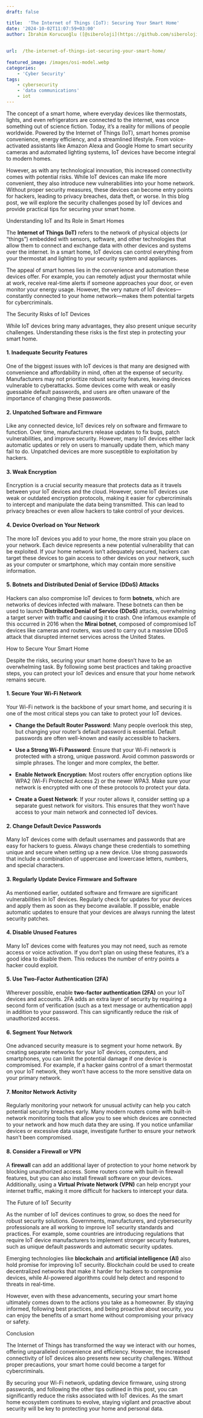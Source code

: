 ```yaml
---
draft: false

title:  'The Internet of Things (IoT): Securing Your Smart Home'
date: '2024-10-02T11:07:59+03:00'
author: İbrahim Korucuoğlu ([@siberoloji](https://github.com/siberoloji))
 
 
url:  /the-internet-of-things-iot-securing-your-smart-home/
 
featured_image: /images/osi-model.webp
categories:
    - 'Cyber Security'
tags:
    - cybersecurity
    - 'data communications'
    - iot
---
```



The concept of a smart home, where everyday devices like thermostats, lights, and even refrigerators are connected to the internet, was once something out of science fiction. Today, it’s a reality for millions of people worldwide. Powered by the Internet of Things (IoT), smart homes promise convenience, energy efficiency, and a streamlined lifestyle. From voice-activated assistants like Amazon Alexa and Google Home to smart security cameras and automated lighting systems, IoT devices have become integral to modern homes.



However, as with any technological innovation, this increased connectivity comes with potential risks. While IoT devices can make life more convenient, they also introduce new vulnerabilities into your home network. Without proper security measures, these devices can become entry points for hackers, leading to privacy breaches, data theft, or worse. In this blog post, we will explore the security challenges posed by IoT devices and provide practical tips for securing your smart home.



Understanding IoT and Its Role in Smart Homes



The **Internet of Things (IoT)** refers to the network of physical objects (or “things”) embedded with sensors, software, and other technologies that allow them to connect and exchange data with other devices and systems over the internet. In a smart home, IoT devices can control everything from your thermostat and lighting to your security system and appliances.



The appeal of smart homes lies in the convenience and automation these devices offer. For example, you can remotely adjust your thermostat while at work, receive real-time alerts if someone approaches your door, or even monitor your energy usage. However, the very nature of IoT devices—constantly connected to your home network—makes them potential targets for cybercriminals.



The Security Risks of IoT Devices



While IoT devices bring many advantages, they also present unique security challenges. Understanding these risks is the first step in protecting your smart home.


#### 1. **Inadequate Security Features**



One of the biggest issues with IoT devices is that many are designed with convenience and affordability in mind, often at the expense of security. Manufacturers may not prioritize robust security features, leaving devices vulnerable to cyberattacks. Some devices come with weak or easily guessable default passwords, and users are often unaware of the importance of changing these passwords.


#### 2. **Unpatched Software and Firmware**



Like any connected device, IoT devices rely on software and firmware to function. Over time, manufacturers release updates to fix bugs, patch vulnerabilities, and improve security. However, many IoT devices either lack automatic updates or rely on users to manually update them, which many fail to do. Unpatched devices are more susceptible to exploitation by hackers.


#### 3. **Weak Encryption**



Encryption is a crucial security measure that protects data as it travels between your IoT devices and the cloud. However, some IoT devices use weak or outdated encryption protocols, making it easier for cybercriminals to intercept and manipulate the data being transmitted. This can lead to privacy breaches or even allow hackers to take control of your devices.


#### 4. **Device Overload on Your Network**



The more IoT devices you add to your home, the more strain you place on your network. Each device represents a new potential vulnerability that can be exploited. If your home network isn’t adequately secured, hackers can target these devices to gain access to other devices on your network, such as your computer or smartphone, which may contain more sensitive information.


#### 5. **Botnets and Distributed Denial of Service (DDoS) Attacks**



Hackers can also compromise IoT devices to form **botnets**, which are networks of devices infected with malware. These botnets can then be used to launch **Distributed Denial of Service (DDoS)** attacks, overwhelming a target server with traffic and causing it to crash. One infamous example of this occurred in 2016 when the **Mirai botnet**, composed of compromised IoT devices like cameras and routers, was used to carry out a massive DDoS attack that disrupted internet services across the United States.



How to Secure Your Smart Home



Despite the risks, securing your smart home doesn’t have to be an overwhelming task. By following some best practices and taking proactive steps, you can protect your IoT devices and ensure that your home network remains secure.


#### 1. **Secure Your Wi-Fi Network**



Your Wi-Fi network is the backbone of your smart home, and securing it is one of the most critical steps you can take to protect your IoT devices.


* **Change the Default Router Password**: Many people overlook this step, but changing your router’s default password is essential. Default passwords are often well-known and easily accessible to hackers.

* **Use a Strong Wi-Fi Password**: Ensure that your Wi-Fi network is protected with a strong, unique password. Avoid common passwords or simple phrases. The longer and more complex, the better.

* **Enable Network Encryption**: Most routers offer encryption options like WPA2 (Wi-Fi Protected Access 2) or the newer WPA3. Make sure your network is encrypted with one of these protocols to protect your data.

* **Create a Guest Network**: If your router allows it, consider setting up a separate guest network for visitors. This ensures that they won’t have access to your main network and connected IoT devices.



#### 2. **Change Default Device Passwords**



Many IoT devices come with default usernames and passwords that are easy for hackers to guess. Always change these credentials to something unique and secure when setting up a new device. Use strong passwords that include a combination of uppercase and lowercase letters, numbers, and special characters.


#### 3. **Regularly Update Device Firmware and Software**



As mentioned earlier, outdated software and firmware are significant vulnerabilities in IoT devices. Regularly check for updates for your devices and apply them as soon as they become available. If possible, enable automatic updates to ensure that your devices are always running the latest security patches.


#### 4. **Disable Unused Features**



Many IoT devices come with features you may not need, such as remote access or voice activation. If you don’t plan on using these features, it’s a good idea to disable them. This reduces the number of entry points a hacker could exploit.


#### 5. **Use Two-Factor Authentication (2FA)**



Wherever possible, enable **two-factor authentication (2FA)** on your IoT devices and accounts. 2FA adds an extra layer of security by requiring a second form of verification (such as a text message or authentication app) in addition to your password. This can significantly reduce the risk of unauthorized access.


#### 6. **Segment Your Network**



One advanced security measure is to segment your home network. By creating separate networks for your IoT devices, computers, and smartphones, you can limit the potential damage if one device is compromised. For example, if a hacker gains control of a smart thermostat on your IoT network, they won’t have access to the more sensitive data on your primary network.


#### 7. **Monitor Network Activity**



Regularly monitoring your network for unusual activity can help you catch potential security breaches early. Many modern routers come with built-in network monitoring tools that allow you to see which devices are connected to your network and how much data they are using. If you notice unfamiliar devices or excessive data usage, investigate further to ensure your network hasn’t been compromised.


#### 8. **Consider a Firewall or VPN**



A **firewall** can add an additional layer of protection to your home network by blocking unauthorized access. Some routers come with built-in firewall features, but you can also install firewall software on your devices. Additionally, using a **Virtual Private Network (VPN)** can help encrypt your internet traffic, making it more difficult for hackers to intercept your data.



The Future of IoT Security



As the number of IoT devices continues to grow, so does the need for robust security solutions. Governments, manufacturers, and cybersecurity professionals are all working to improve IoT security standards and practices. For example, some countries are introducing regulations that require IoT device manufacturers to implement stronger security features, such as unique default passwords and automatic security updates.



Emerging technologies like **blockchain** and **artificial intelligence (AI)** also hold promise for improving IoT security. Blockchain could be used to create decentralized networks that make it harder for hackers to compromise devices, while AI-powered algorithms could help detect and respond to threats in real-time.



However, even with these advancements, securing your smart home ultimately comes down to the actions you take as a homeowner. By staying informed, following best practices, and being proactive about security, you can enjoy the benefits of a smart home without compromising your privacy or safety.



Conclusion



The Internet of Things has transformed the way we interact with our homes, offering unparalleled convenience and efficiency. However, the increased connectivity of IoT devices also presents new security challenges. Without proper precautions, your smart home could become a target for cybercriminals.



By securing your Wi-Fi network, updating device firmware, using strong passwords, and following the other tips outlined in this post, you can significantly reduce the risks associated with IoT devices. As the smart home ecosystem continues to evolve, staying vigilant and proactive about security will be key to protecting your home and personal data.
